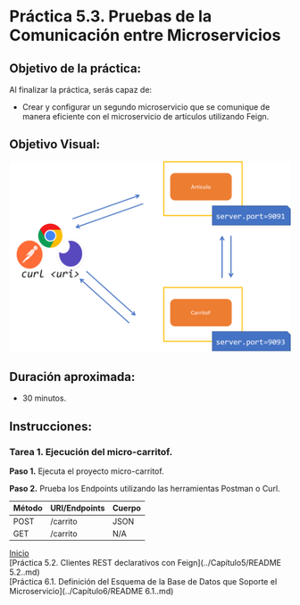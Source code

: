 # Práctica 5.3. Pruebas de la Comunicación entre Microservicios 

## Objetivo de la práctica:
Al finalizar la práctica, serás capaz de:
- Crear y configurar un segundo microservicio que se comunique de manera eficiente con el microservicio de artículos utilizando Feign.


## Objetivo Visual:

<div style="text-align: center;">
    <img src="../images/ro8.png" alt="Spring Tool Suite">
</div>



## Duración aproximada:
- 30 minutos.

## Instrucciones: 

### Tarea 1. Ejecución del micro-carritof.


**Paso 1.** Ejecuta el proyecto micro-carritof.

**Paso 2.** Prueba los Endpoints utilizando las herramientas Postman o Curl.

| Método | URI/Endpoints                     | Cuerpo  |
|--------|----------------------------------|--------|
| POST   | /carrito  | JSON |
| GET    | /carrito | N/A |

 [Inicio](../README.md)<br>
[Práctica 5.2. Clientes REST declarativos con Feign](../Capítulo5/README 5.2..md)<br>
[Práctica 6.1. Definición del Esquema de la Base de Datos que Soporte el Microservicio](../Capítulo6/README 6.1..md)<br>
